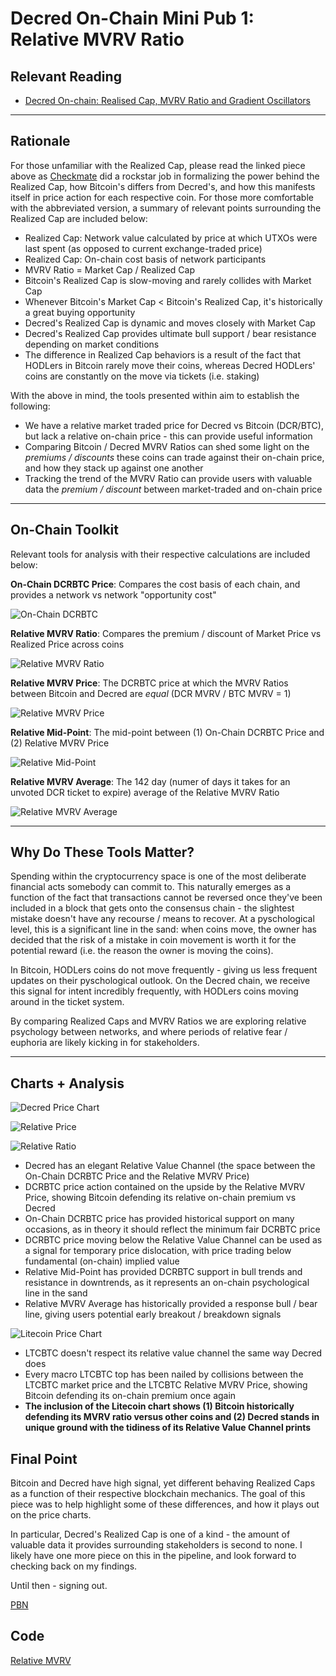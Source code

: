 # Decred On-Chain Mini Pub 1: Relative MVRV Ratio

## Relevant Reading

- [Decred On-chain: Realised Cap, MVRV Ratio and Gradient Oscillators](https://medium.com/decred/decred-on-chain-realised-cap-mvrv-ratio-and-gradient-oscillators-a36ed2cc8182)

---

## Rationale

For those unfamiliar with the Realized Cap, please read the linked piece above as [Checkmate](https://twitter.com/_Checkmatey_) did a rockstar job in formalizing the power behind the Realized Cap, how Bitcoin's differs from Decred's, and how this manifests itself in price action for each respective coin. For those more comfortable with the abbreviated version, a summary of relevant points surrounding the Realized Cap are included below:

- Realized Cap: Network value calculated by price at which UTXOs were last spent (as opposed to current exchange-traded price)
- Realized Cap: On-chain cost basis of network participants
- MVRV Ratio = Market Cap / Realized Cap
- Bitcoin's Realized Cap is slow-moving and rarely collides with Market Cap
- Whenever Bitcoin's Market Cap < Bitcoin's Realized Cap, it's historically a great buying opportunity
- Decred's Realized Cap is dynamic and moves closely with Market Cap 
- Decred's Realized Cap provides ultimate bull support / bear resistance depending on market conditions
- The difference in Realized Cap behaviors is a result of the fact that HODLers in Bitcoin rarely move their coins, whereas Decred HODLers' coins are constantly on the move via tickets (i.e. staking)

With the above in mind, the tools presented within aim to establish the following:

- We have a relative market traded price for Decred vs Bitcoin (DCR/BTC), but lack a relative on-chain price - this can provide useful information
- Comparing Bitcoin / Decred MVRV Ratios can shed some light on the *premiums / discounts* these coins can trade against their on-chain price, and how they stack up against one another
- Tracking the trend of the MVRV Ratio can provide users with valuable data the *premium / discount* between market-traded and on-chain price

---

## On-Chain Toolkit

Relevant tools for analysis with their respective calculations are included below:

**On-Chain DCRBTC Price**: Compares the cost basis of each chain, and provides a network vs network "opportunity cost"

![On-Chain DCRBTC](https://github.com/permabullnino/nino_on_chain/blob/master/RESEARCH/DCR%20On-Chain%20Mini%20Pub%20Images/1%20-%20Relative%20MVRV%20Ratio/On-Chain%20DCRBTC.PNG)

**Relative MVRV Ratio**: Compares the premium / discount of Market Price vs Realized Price across coins

![Relative MVRV Ratio](https://github.com/permabullnino/nino_on_chain/blob/master/RESEARCH/DCR%20On-Chain%20Mini%20Pub%20Images/1%20-%20Relative%20MVRV%20Ratio/Relative%20MVRV%20Ratio.PNG)

**Relative MVRV Price**: The DCRBTC price at which the MVRV Ratios between Bitcoin and Decred are *equal* (DCR MVRV / BTC MVRV = 1)

![Relative MVRV Price](https://github.com/permabullnino/nino_on_chain/blob/master/RESEARCH/DCR%20On-Chain%20Mini%20Pub%20Images/1%20-%20Relative%20MVRV%20Ratio/Relative%20MVRV%20Price.PNG)

**Relative Mid-Point**: The mid-point between (1) On-Chain DCRBTC Price and (2) Relative MVRV Price

![Relative Mid-Point](https://github.com/permabullnino/nino_on_chain/blob/master/RESEARCH/DCR%20On-Chain%20Mini%20Pub%20Images/1%20-%20Relative%20MVRV%20Ratio/Relative%20Mid-Point.PNG)

**Relative MVRV Average**: The 142 day (numer of days it takes for an unvoted DCR ticket to expire) average of the Relative MVRV Ratio

![Relative MVRV Average](https://github.com/permabullnino/nino_on_chain/blob/master/RESEARCH/DCR%20On-Chain%20Mini%20Pub%20Images/1%20-%20Relative%20MVRV%20Ratio/Relative%20MVRV%20Average.PNG)

---
## Why Do These Tools Matter?

Spending within the cryptocurrency space is one of the most deliberate financial acts somebody can commit to. This naturally emerges as a function of the fact that transactions cannot be reversed once they've been included in a block that gets onto the consensus chain - the slightest mistake doesn't have any recourse / means to recover. At a pyschological level, this is a significant line in the sand: when coins move, the owner has decided that the risk of a mistake in coin movement is worth it for the potential reward (i.e. the reason the owner is moving the coins).

In Bitcoin, HODLers coins do not move frequently - giving us less frequent updates on their pyschological outlook. On the Decred chain, we receive this signal for intent incredibly frequently, with HODLers coins moving around in the ticket system.

By comparing Realized Caps and MVRV Ratios we are exploring relative psychology between networks, and where periods of relative fear / euphoria are likely kicking in for stakeholders.

---
## Charts + Analysis

![Decred Price Chart](https://github.com/permabullnino/nino_on_chain/blob/master/RESEARCH/DCR%20On-Chain%20Mini%20Pub%20Images/1%20-%20Relative%20MVRV%20Ratio/Price%20Chart.PNG)

![Relative Price](https://github.com/permabullnino/nino_on_chain/blob/master/RESEARCH/DCR%20On-Chain%20Mini%20Pub%20Images/1%20-%20Relative%20MVRV%20Ratio/Relative%20Price%20Chart.PNG)

![Relative Ratio](https://github.com/permabullnino/nino_on_chain/blob/master/RESEARCH/DCR%20On-Chain%20Mini%20Pub%20Images/1%20-%20Relative%20MVRV%20Ratio/Relative%20Ratio%20Chart.PNG)

- Decred has an elegant Relative Value Channel (the space between the On-Chain DCRBTC Price and the Relative MVRV Price)
- DCRBTC price action contained on the upside by the Relative MVRV Price, showing Bitcoin defending its relative on-chain premium vs Decred
- On-Chain DCRBTC price has provided historical support on many occasions, as in theory it should reflect the minimum fair DCRBTC price
- DCRBTC price moving below the Relative Value Channel can be used as a signal for temporary price dislocation, with price trading below fundamental (on-chain) implied value
- Relative Mid-Point has provided DCRBTC support in bull trends and resistance in downtrends, as it represents an on-chain psychological line in the sand
- Relative MVRV Average has historically provided a response bull / bear line, giving users potential early breakout / breakdown signals

![Litecoin Price Chart](https://github.com/permabullnino/nino_on_chain/blob/master/RESEARCH/DCR%20On-Chain%20Mini%20Pub%20Images/1%20-%20Relative%20MVRV%20Ratio/LTC%20Price%20Chart.PNG)

- LTCBTC doesn't respect its relative value channel the same way Decred does
- Every macro LTCBTC top has been nailed by collisions between the LTCBTC market price and the LTCBTC Relative MVRV Price, showing Bitcoin defending its on-chain premium once again
- **The inclusion of the Litecoin chart shows (1) Bitcoin historically defending its MVRV ratio versus other coins and (2) Decred stands in unique ground with the tidiness of its Relative Value Channel prints**

## Final Point

Bitcoin and Decred have high signal, yet different behaving Realized Caps as a function of their respective blockchain mechanics. The goal of this piece was to help highlight some of these differences, and how it plays out on the price charts. 

In particular, Decred's Realized Cap is one of a kind - the amount of valuable data it provides surrounding stakeholders is second to none. I likely have one more piece on this in the pipeline, and look forward to checking back on my findings.

Until then - signing out.

[PBN](https://twitter.com/PermabullNino)

## Code

[Relative MVRV](https://github.com/permabullnino/nino_on_chain/blob/master/DCR/DCR_CM_2.11%20-%20RELATIVE%20MVRV.py)